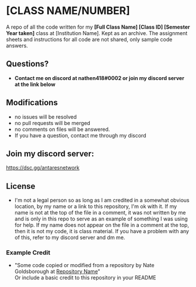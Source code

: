 # [CLASS NAME/NUMBER]
A repo of all the code written for my **[Full Class Name]  [Class ID] [Semester Year taken]** class at [Institution Name]. Kept as an archive. The assignment sheets and instructions for all code are not shared, only sample code answers. 


## Questions?
- **Contact me on discord at nathen418#0002 or join my discord server at the link below**

## Modifications
- no issues will be resolved
- no pull requests will be merged
- no comments on files will be answered.
- If you have a question, contact me through my discord

## Join my discord server:
https://dsc.gg/antaresnetwork

## License

- I'm not a legal person so as long as I am credited in a somewhat obvious location, by my name or a link to this repository, I'm ok with it. If my name is not at the top of the file in a comment, it was not written by me and is only in this repo to serve as an example of something I was using for help. If my name does not appear on the file in a comment at the top, then it is not my code, it is class material.  If you have a problem with any of this, refer to my discord server and dm me.

### Example Credit
- "Some code copied or modified from a repository by Nate Goldsborough at [Repository Name](https://github.com/nathen418/classwork-template)"  
Or include a basic credit to this repository in your README
